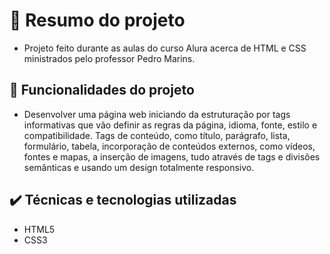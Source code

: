 <h1> 📁 Resumo do projeto</h1>

- Projeto feito durante as aulas do curso Alura acerca de HTML e CSS ministrados pelo professor Pedro Marins.

🔨 Funcionalidades do projeto
---
- Desenvolver uma página web iniciando da estruturação por tags informativas que vão definir as regras da página, idioma, fonte, estilo e compatibilidade. Tags de conteúdo, como título, parágrafo, lista, formulário, tabela, incorporação de conteúdos externos, como vídeos, fontes e mapas, a inserção de imagens, tudo através de tags e divisões semânticas e usando um design totalmente responsivo. 


✔️ Técnicas e tecnologias utilizadas
---
- HTML5
- CSS3
